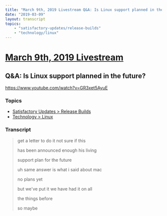 ```yaml
---
title: "March 9th, 2019 Livestream Q&A: Is Linux support planned in the future?"
date: "2019-03-09"
layout: transcript
topics:
    - "satisfactory-updates/release-builds"
    - "technology/linux"
---
```

# [March 9th, 2019 Livestream](../2019-03-09.md)
## Q&A: Is Linux support planned in the future?
https://www.youtube.com/watch?v=GR3xet5AyuE

### Topics
* [Satisfactory Updates > Release Builds](../topics/satisfactory-updates/release-builds.md)
* [Technology > Linux](../topics/technology/linux.md)

### Transcript

> get a letter to do it not sure if this
> 
> has been announced enough his living
> 
> support plan for the future
> 
> uh same answer is what i said about mac
> 
> no plans yet
> 
> but we've put it we have had it on all
> 
> the things before
> 
> so maybe
> 
